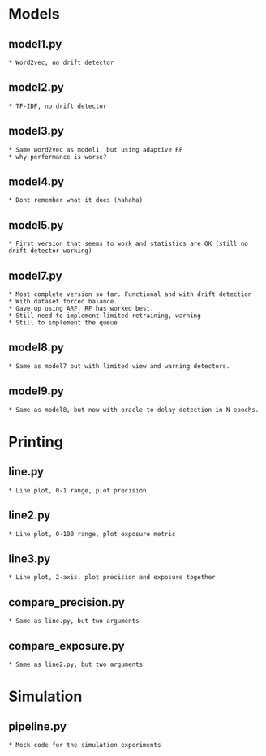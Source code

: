 # Models

## model1.py
	* Word2vec, no drift detector
## model2.py
	* TF-IDF, no drift detector
## model3.py
	* Same word2vec as model1, but using adaptive RF
	* why performance is worse?

## model4.py
	* Dont remember what it does (hahaha)

## model5.py
	* First version that seems to work and statistics are OK (still no drift detector working)

## model7.py
	* Most complete version so far. Functional and with drift detection
	* With dataset forced balance.
	* Gave up using ARF. RF has worked best.
	* Still need to implement limited retraining, warning
	* Still to implement the queue

## model8.py
	* Same as model7 but with limited view and warning detectors.

## model9.py
	* Same as model8, but now with oracle to delay detection in N epochs.

# Printing

## line.py
	* Line plot, 0-1 range, plot precision

## line2.py
	* Line plot, 0-100 range, plot exposure metric

## line3.py
	* Line plot, 2-axis, plot precision and exposure together

## compare_precision.py
	* Same as line.py, but two arguments

## compare_exposure.py
	* Same as line2.py, but two arguments
	
# Simulation

## pipeline.py
	* Mock code for the simulation experiments
